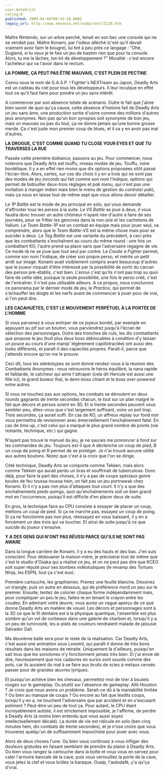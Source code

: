```yaml
---
user:Antekrist
rating:0
published: 2009-04-04T08:43:10.000Z
legacy_url: http://www.emunova.net/veda/test/3128.htm
---
```

Maître Nintendo, sur un arbre perché, tenait en son bec une console qui ne se vendait pas. Maître Konami, par l'odeur alléché (c'est qu'il devait vraiment avoir faim le bougre), lui tint à peu près ce langage : "Ohé, Dugland, si tu veux je te fais un jeu de baston rien que pour ta console. Alors, tu me le lâches, ton kit de développement ?" Moralité : c'est encore l'acheteur qui va l'avoir dans le rectum.  

  

**LA POMME, ÇA PEUT PAS ÊTRE MAUVAIS, C'EST PLEIN DE PECTINE**  

Connu sous le nom de G.A.S.P. ! Fighter's NEXTream au Japon, Deadly Arts est un cadeau du ciel pour tous les développeurs. Il leur inculque en effet tout ce qu'il faut faire pour pondre un jeu sans intérêt.  

A commencer par son absence totale de scénario. Outre le fait que j'aime bien savoir de quoi qu'ça cause, cette absence d'histoire fait de Deadly Arts un jeu sans âme, une production sortie d'usine comme des millions d'autres jeux anonymes. Non pas qu'un bon synopsis soit synonyme de bon jeu, mais un mauvais ou pas du tout, ça ne donne jamais qu'une bonne grosse merde. Ça c'est juste mon premier coup de blues, et il va y en avoir pas mal d'autres.  

  

**LA DROGUE, C'EST COMME QUAND TU CLOSE YOUR EYES ET QUE TU TRAVERSES LA RUE**  

Passée cette première doléance, passons au jeu. Pour commencer, nous noterons que Deadly Arts est touffu, niveau modes de jeu. Touffu, voire bordélique. Il y a en effet rien moins que dix options proposées sitôt passé l'écran-titre. Alors, certes, sur ces dix choix il y en a trois qui ne sont pas des modes de jeu (_records_ qui fait comme son nom l'indique, _options_ qui permet de bidouiller deux-trois réglages et _pak menu_, qui n'est pas une invitation à manger indien mais bien le menu de gestion du _controler pak_), mais ça nous en laisse tout de même sept que nous allons devoir détailler.  

Le _1P Battle_ est le mode de jeu principal en solo, qui vous demande d'affronter tous les persos à la suite. Le _VS Battle_ se joue à deux, il vous faudra donc trouver un autre chômeur n'ayant rien d'autre à faire de ses journées, pour se fritter les gencives dans la non-joie et les cachetons de Valium. Le _Team Battle-1P_ est un combat en équipe mais pour jouer seul, va comprendre, alors que le _Team Battle-VS_ est la même chose mais pour se suicider à deux. Le _Tag Battle_ est une variante du précédent, à ceci près que les combattants s'enchaînent au cours du même round : une fois un combattant KO, l'autre prend sa place sans que l'adversaire regagne de vie. Ce mode-là ne se joue que tout seul par contre. Le _Create a Fighter_ permet, comme son nom l'indique, de créer son propre perso, et mérite un petit arrêt sur image. Konami avait visiblement compris avant beaucoup d'autres que le joueur risquait d'être intéressé par la possibilité de sortir du carcan des persos pré-établis, c'est bien. L'ennui c'est qu'ils n'ont pas trop su quoi faire de cette idée, puisque la seule possibilité, une fois le perso créé, c'est de l'entraîner. Il n'est pas utilisable ailleurs. A ce propos, nous conclurons ce panorama par le dernier mode de jeu, le _Practice_, qui permet de s'échauffer les doigts et les nerfs avant de commencer à jouer pour de vrai, si l'on peut dire.  

  

**LES CACAHUÈTES, C'EST LE MOUVEMENT PERPÉTUEL À LA PORTÉE DE L'HOMME**  

Si vous parvenez à vous extirper de ce joyeux bordel, par exemple en appuyant au pif sur un bouton, vous parviendrez jusqu'à l'écran de sélection des personnages. Outre des tronches de culs, les dix combattants que propose le jeu (huit plus deux boss déblocables à condition d'y laisser un pouce au cours d'une manip' légèrement capillotractée) ont aussi des looks différents, et paraît-il des capacités propres. Paraît-il, parce que j'attends encore qu'on me le prouve.  

Ceci dit, tous les stéréotypes se sont donné rendez-vous à la réunion des Combattants Anonymes : nous retrouvons le héros équilibré, la nana rapide et faiblarde, le catcheur qui aime t'attraper (cela dit Hercule est aussi une fille ici), le grand boxeur thaï, le demi-boss chiant et le boss _over-powered_ entre autres.  

Si vous ne touchez pas aux options, les combats se déroulent en deux rounds gagnants de trente secondes chacun, le tout sur un plan malgré le fait que décors et persos soient en 3D. Et si trente secondes peuvent vous sembler peu, dites-vous que c'est largement suffisant, voire un poil trop. Trois secondes, ça aurait suffi. En cas de KO, un affreux replay sur fond noir vous permettra de revisionner avec émerveillement l'enchaînement fatal. En cas de _time up_, c'est celui qui a marqué le plus grand nombre de points (vie restante, technique, etc.) qui gagne.  

N'ayant pas trouvé le manuel du jeu, je ne saurais me prononcer à fond sur les commandes du jeu. Toujours est-il que A déclenche un coup de pied, B un coup de poing et R permet de se protéger. Je n'ai trouvé aucune utilité aux autres boutons. Notez que c'est à la croix que l'on se dirige.  

Côté technique, Deadly Arts se comporte comme Tekken, mais alors comme Tekken qui aurait perdu un bras et souffrirait de tuberculose. Donc déjà, pour faire la part des choses, il n'y a pas de coups spéciaux genre boules de feu toussa-toussa hein, on fait pas un jeu portnawak chez Konami. Et il n'y a pas non plus d'attaques tout court. Il n'y a que des enchaînements pieds-poings, quoi qu'enchaînements soit un bien grand mot en l'occurrence, puisqu'il est difficile d'en placer deux de suite.  

En gros, la technique face au CPU consiste à essayer de placer un coup, mettons un coup de pied. Si ça ne marche pas, essayez un coup de poing. Si ça ne fonctionne pas non plus, réessayez en vous baissant, il y en a forcément un des trois qui va toucher. Et ainsi de suite jusqu'à ce que suicide du joueur s'ensuive.  

  

**Y A DES GENS QUI N'ONT PAS RÉUSSI PARCE QU'ILS NE SONT PAS AWARE**  

Dans la longue carrière de Konami, il y a eu des hauts et des bas. J'en suis conscient. Pour dédouaner la maison-mère, je préciserai tout de même que c'est le studio d'Osaka qui a réalisé ce jeu, et on ne peut pas dire que KCEO soit super réputé pour ses bombes vidéoludiques (le revamp des Tortues Ninja, les ESPN, tout ça c'est eux).  

Première cartouche, les graphismes. Prenez une feuille blanche. Dessinez un triangle, puis un autre en dessous, qui de préférence mord un peu sur le premier. Ensuite, tentez de colorier chaque forme indépendamment mais, pour compliquer un peu le jeu, faites-le en tenant le crayon entre les coudes. En admirant votre œuvre, vous aurez un vague aperçu de ce que donne Deadly Arts en matière de visuel. Les décors et personnages sont à la 3D ce que le fil dentaire est à la physique quantique, l'ensemble est plus sombre qu'un vol de corbeaux dans une galerie de charbon et, lorsqu'il y a un peu de luminosité, les à-plats de couleurs rendraient malade de jalousie Salvador Dali.  

Ma deuxième balle sera pour le reste de la réalisation. Car Deadly Arts, c'est aussi une animation sous Lexomil, qui paraît-il donne de très bons résultats dans les maisons de retraite. Uniquement là d'ailleurs, puisqu'on sait tous que les sonotones n'y fonctionnent jamais très bien. Et j'ai envie de dire, heureusement que nos cadavres en sursis sont sourds comme des pots, car ils auraient du mal à se faire aux bruits de scies à métaux censés passer pour de grandes œuvres lyriques.  

Et puisqu'on achève bien les chevaux, permettez-moi de tirer à boulets rouges sur le gameplay. Ou plutôt sur l'absence de gameplay. Allô Houston ? Je crois que nous avons un problème. Serait-ce dû à la maniabilité limitée ? Ou bien au manque de coups ? Ou encore au fait que lesdits coups, lorsqu'il y en a, ne touchent l'adversaire que par accident et en s'excusant poliment ? Peut-être un peu de tout ça. Pour autant, le CPU étant incroyablement autiste, il est strictement impossible, je l'affirme, de perdre à Deadly Arts (à moins bien entendu que vous aussi soyez intellectuellement décalé). La durée de vie est ridicule en solo (ben cinq minutes hein, dix combats de trente secondes), et je n'ose croire que vous trouverez quelqu'un de suffisamment masochiste pour jouer avec vous.  

Alors de deux choses l'une. Ou bien vous continuez à vous infliger des douleurs gratuites en faisant semblant de prendre du plaisir à Deadly Arts. Ou bien vous rangez la cartouche dans la boîte et vous vous en servez pour caler l'armoire bancale de la cave, puis vous verrouillez la porte de la cave, vous jetez la clef et vous brûlez la baraque. Ouaip, l'autodafé, y'a qu'ça d'vrai.